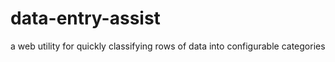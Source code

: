 # data-entry-assist
a web utility for quickly classifying rows of data into configurable categories
